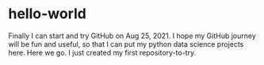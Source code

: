 # hello-world
Finally I can start and try GitHub on Aug 25, 2021.
I hope my GitHub journey will be fun and useful, so that I can put my python data science projects here.
Here we go. 
I just created my first repository-to-try.

